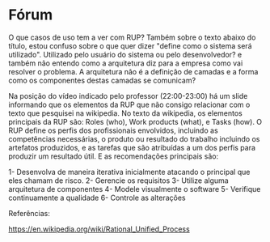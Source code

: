 
# Fórum

O que casos de uso tem a ver com RUP? Também sobre o texto abaixo do título, estou confuso sobre o que quer dizer "define como o sistema será utilizado". Utilizado pelo usuário do sistema ou pelo desenvolvedor? e também não entendo como a arquitetura diz para a empresa como vai resolver o problema. A arquitetura não é a definição de camadas e a forma como os componentes destas camadas se comunicam? 

Na posição do vídeo indicado pelo professor (22:00-23:00) há um slide informando que os elementos da RUP que não consigo relacionar com o texto que pesquisei na wikipedia. No texto da wikipedia, os elementos principais da RUP são: Roles (who), Work products (what), e Tasks (how). O RUP define os perfis dos profissionais envolvidos, incluindo as competências necessárias, o produto ou resultado do trabalho incluindo os artefatos produzidos, e as tarefas que são atribuídas a um dos perfis para produzir um resultado útil. E as recomendações principais são:

1- Desenvolva de maneira iterativa inicialmente atacando o principal que eles chamam de risco.
2- Gerencie os requisitos
3- Utilize alguma arquitetura de componentes
4- Modele visualmente o software
5- Verifique continuamente a qualidade
6- Controle as alterações

Referências:

https://en.wikipedia.org/wiki/Rational_Unified_Process
